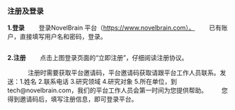 ###  **注册及登录**
**1.登录**
　　登录NovelBrain 平台（https://www.novelbrain.com）。
　　已有账户，直接填写用户名和密码，登录。
<div style="text-align:center"><img data-src="1.png" width="500px" ></img></div>

**2.注册**
　　点击上图登录页面的“立即注册”，仔细阅读注册协议。
<div style="text-align:center"><img data-src="3.png" width="500px" ></img></div>　
　　注册时需要获取平台邀请码，平台邀请码获取请跟平台工作人员联系。发送：1.姓名 2.联系电话 3.研究领域 4.研究对象 5.所在单位，到tech@novelbrain.com，我们的平台工作人员会第一时间为您提供帮助。
　　您得到邀请码后，填写注册信息，即可登录平台。
<div style="text-align:center"><img data-src="4.png" width="400px" ></img></div>

